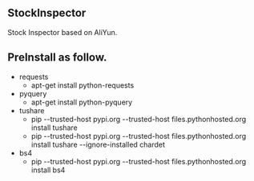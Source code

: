 ## StockInspector
Stock Inspector based on AliYun.

## PreInstall as follow.
- requests
    - apt-get install python-requests
- pyquery
    - apt-get install python-pyquery
- tushare
    - pip --trusted-host pypi.org --trusted-host files.pythonhosted.org install tushare
    - pip --trusted-host pypi.org --trusted-host files.pythonhosted.org install tushare --ignore-installed chardet
- bs4
    - pip --trusted-host pypi.org --trusted-host files.pythonhosted.org install bs4

